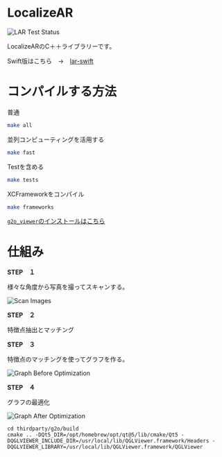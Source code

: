 # LocalizeAR

![LAR Test Status](https://github.com/kobejean/lar/actions/workflows/test.yml/badge.svg?branch=main)

LocalizeARのC＋＋ライブラリーです。

Swift版はこちら　→　[lar-swift](https://github.com/kobejean/lar-swift)

# コンパイルする方法

普通
```sh
make all
```

並列コンピューティングを活用する
```sh
make fast
```

Testを含める
```sh
make tests
```

XCFrameworkをコンパイル
```sh
make frameworks
```

[`g2o_viewer`のインストールはこちら](/docs/INSTALL_G2O_VIEWER.md)

# 仕組み

**STEP　１**

様々な角度から写真を撮ってスキャンする。

![Scan Images](/docs/media/scan_images.jpeg)

**STEP　２**

特徴点抽出とマッチング

**STEP　３**

特徴点のマッチングを使ってグラフを作る。

![Graph Before Optimization](/docs/media/construct_graph.jpeg)

**STEP　４**

グラフの最適化

![Graph After Optimization](/docs/media/optimize_graph.jpeg)

```
cd thirdparty/g2o/build
cmake .. -DQt5_DIR=/opt/homebrew/opt/qt@5/lib/cmake/Qt5 -DQGLVIEWER_INCLUDE_DIR=/usr/local/lib/QGLViewer.framework/Headers -DQGLVIEWER_LIBRARY=/usr/local/lib/QGLViewer.framework/QGLViewer
```
